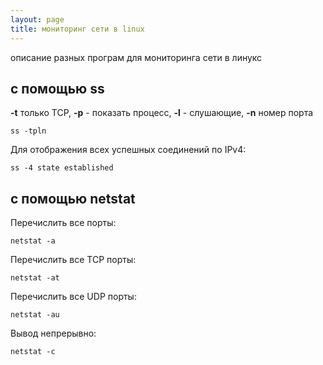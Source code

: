 ```yaml
---
layout: page
title: мониторинг сети в linux
---
```


описание разных програм для мониторинга сети в линукс

## с помощью ss

**-t** только TCP, **-p** - показать процесс, **-l** - слушающие, **-n** номер порта

```no-line-numbers
ss -tpln
```

Для отображения всех успешных соединений по IPv4:

```no-line-numbers
ss -4 state established
```

## с помощью netstat

Перечислить все порты: 

```no-line-numbers
netstat -a
```

Перечислить все TCP порты: 

```no-line-numbers
netstat -at
```

Перечислить все UDP порты:

```no-line-numbers
netstat -au
```

Вывод непрерывно:

```no-line-numbers
netstat -c
```
